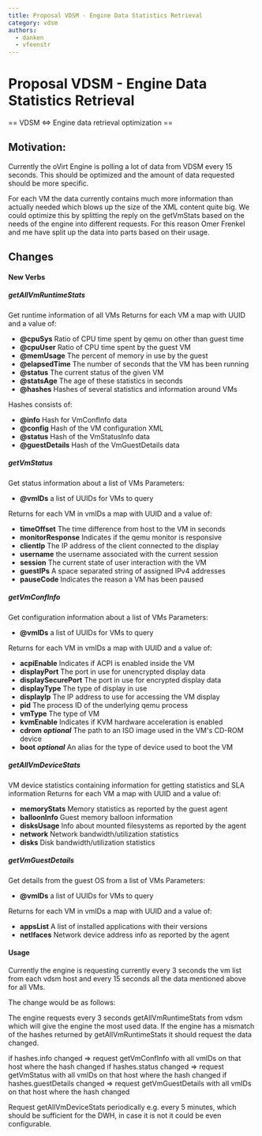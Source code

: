 ```yaml
---
title: Proposal VDSM - Engine Data Statistics Retrieval
category: vdsm
authors:
  - danken
  - vfeenstr
---
```


# Proposal VDSM - Engine Data Statistics Retrieval

== VDSM <=> Engine data retrieval optimization ==

## Motivation:

Currently the oVirt Engine is polling a lot of data from VDSM every 15 seconds. This should be optimized and the amount of data requested should be more specific.

For each VM the data currently contains much more information than actually needed which blows up the size of the XML content quite big. We could optimize this by splitting the reply on the getVmStats based on the needs of the engine into different requests. For this reason Omer Frenkel and me have split up the data into parts based on their usage.

## Changes

#### New Verbs

##### getAllVmRuntimeStats

Get runtime information of all VMs
Returns for each VM a map with UUID and a value of:

*   **@cpuSys** Ratio of CPU time spent by qemu on other than guest time
*   **@cpuUser** Ratio of CPU time spent by the guest VM
*   **@memUsage** The percent of memory in use by the guest
*   **@elapsedTime** The number of seconds that the VM has been running
*   **@status** The current status of the given VM
*   **@statsAge** The age of these statistics in seconds
*   **@hashes** Hashes of several statistics and information around VMs

Hashes consists of:

*   **@info** Hash for VmConfInfo data
*   **@config** Hash of the VM configuration XML
*   **@status** Hash of the VmStatusInfo data
*   **@guestDetails** Hash of the VmGuestDetails data

##### getVmStatus

Get status information about a list of VMs
Parameters:

*   **@vmIDs** a list of UUIDs for VMs to query

Returns for each VM in vmIDs a map with UUID and a value of:

*   **timeOffset** The time difference from host to the VM in seconds
*   **monitorResponse** Indicates if the qemu monitor is responsive
*   **clientIp** The IP address of the client connected to the display
*   **username** the username associated with the current session
*   **session** The current state of user interaction with the VM
*   **guestIPs** A space separated string of assigned IPv4 addresses
*   **pauseCode** Indicates the reason a VM has been paused

##### getVmConfInfo

Get configuration information about a list of VMs
Parameters:

*   **@vmIDs** a list of UUIDs for VMs to query

Returns for each VM in vmIDs a map with UUID and a value of:

*   **acpiEnable** Indicates if ACPI is enabled inside the VM
*   **displayPort** The port in use for unencrypted display data
*   **displaySecurePort** The port in use for encrypted display data
*   **displayType** The type of display in use
*   **displayIp** The IP address to use for accessing the VM display
*   **pid** The process ID of the underlying qemu process
*   **vmType** The type of VM
*   **kvmEnable** Indicates if KVM hardware acceleration is enabled
*   **cdrom** ***optional*** The path to an ISO image used in the VM's CD-ROM device
*   **boot** ***optional*** An alias for the type of device used to boot the VM

##### getAllVmDeviceStats

VM device statistics containing information for getting statistics and SLA information
Returns for each VM a map with UUID and a value of:

*   **memoryStats** Memory statistics as reported by the guest agent
*   **balloonInfo** Guest memory balloon information
*   **disksUsage** Info about mounted filesystems as reported by the agent
*   **network** Network bandwidth/utilization statistics
*   **disks** Disk bandwidth/utilization statistics

##### getVmGuestDetails

Get details from the guest OS from a list of VMs
Parameters:

*   **@vmIDs** a list of UUIDs for VMs to query

Returns for each VM in vmIDs a map with UUID and a value of:

*   **appsList** A list of installed applications with their versions
*   **netIfaces** Network device address info as reported by the agent

#### Usage

Currently the engine is requesting currently every 3 seconds the vm list from each vdsm host and every 15 seconds all the data mentioned above for all VMs.

The change would be as follows:

The engine requests every 3 seconds getAllVmRuntimeStats from vdsm which will give the engine the most used data. If the engine has a mismatch of the hashes returned by getAllVmRuntimeStats it should request the data changed.

if hashes.info changed => request getVmConfInfo with all vmIDs on that host where the hash changed if hashes.status changed => request getVmStatus with all vmIDs on that host where the hash changed if hashes.guestDetails changed => request getVmGuestDetails with all vmIDs on that host where the hash changed

Request getAllVmDeviceStats periodically e.g. every 5 minutes, which should be sufficient for the DWH, in case it is not it could be even configurable.
